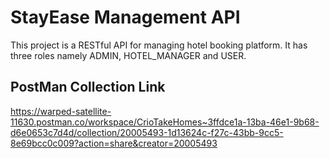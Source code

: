 # StayEase Management API

This project is a RESTful API for managing hotel booking platform. It has three roles namely ADMIN, HOTEL_MANAGER and USER.

## PostMan Collection Link

https://warped-satellite-11630.postman.co/workspace/CrioTakeHomes~3ffdce1a-13ba-46e1-9b68-d6e0653c7d4d/collection/20005493-1d13624c-f27c-43bb-9cc5-8e69bcc0c009?action=share&creator=20005493

